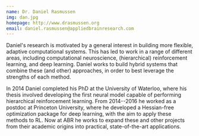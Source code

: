 ```yaml
---
name: Dr. Daniel Rasmussen
img: dan.jpg
homepage: http://www.drasmussen.org
email: daniel.rasmussen@appliedbrainresearch.com
---
```


Daniel's research is motivated by a general interest in building more flexible,
adaptive computational systems.  This has led to work in a range of different
areas, including computational neuroscience, (hierarchical) reinforcement learning,
and deep learning.  Daniel works to build hybrid systems that combine these (and other)
approaches, in order to best leverage the strengths of each method.

In 2014 Daniel completed his PhD at the University of Waterloo, where his thesis involved
developing the first neural model capable of performing hierarchical reinforcement learning.
From 2014--2016 he worked as a postdoc at Princeton University, where he developed a
Hessian-free optimization package for deep learning, with the aim to apply these methods
to RL.  Now at ABR he works to expand these and other projects from their academic origins
into practical, state-of-the-art applications.
